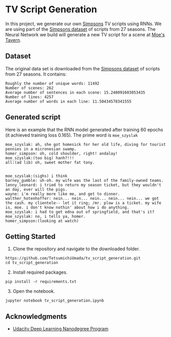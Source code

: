 # TV Script Generation

In this project, we generate our own [Simpsons](https://en.wikipedia.org/wiki/The_Simpsons) TV scripts using RNNs. We are using part of the [Simpsons dataset](https://www.kaggle.com/wcukierski/the-simpsons-by-the-data) of scripts from 27 seasons. The Neural Network we build will generate a new TV script for a scene at [Moe's Tavern](https://simpsonswiki.com/wiki/Moe's_Tavern).

## Dataset 
The original data set is downloaded from the [Simpsons dataset](https://www.kaggle.com/wcukierski/the-simpsons-by-the-data) of scripts from 27 seasons. It contains:

```
Roughly the number of unique words: 11492
Number of scenes: 262
Average number of sentences in each scene: 15.248091603053435
Number of lines: 4257
Average number of words in each line: 11.50434578341555
```

## Generated script 

Here is an example that the RNN model generated after training 60 epochs (it achieved training loss 0.165). The prime word is `moe_szyslak`

```
moe_szyslak: ah, she got homesick for her old life, diving for tourist pennies in a micronesian swamp.
homer_simpson: oh, cold shoulder, right! andalay!
moe_szyslak:(too big) hanh?!!!
all:(ad lib) oh, sweet mother fat tony.


moe_szyslak:(sighs) i think
barney_gumble: uh-oh. my wife was the last of the family-owned teams.
lenny_leonard: i tried to return my season ticket, but they wouldn't an day, ever will the pigs.
wayne: i'm really more like me, and get to dinner.
walther_hotenhoffer: nein... nein... nein... nein... nein... we got the cash. my clientele-- let it ring; /mr. plow is a ticket. my wife is, moe. i don't know nothin' about how i do anything.
moe_szyslak: i had to get edna out of springfield, and that's it?
moe_szyslak: no, i tells ya, homer.
homer_simpson:(looking at watch)
```

## Getting Started 

1. Clone the repository and navigate to the downloaded folder.
```	
https://github.com/TetsumichiUmada/tv_script_generation.git
cd tv_script_generation
```

2. Install required packages. 

```
pip install -r requirements.txt
```

3. Open the notebook.
```
jupyter notebook tv_script_generation.ipynb
```

## Acknowledgments
* [Udacity Deep Learning Nanodegree Program](https://www.udacity.com/course/deep-learning-nanodegree--nd101)
